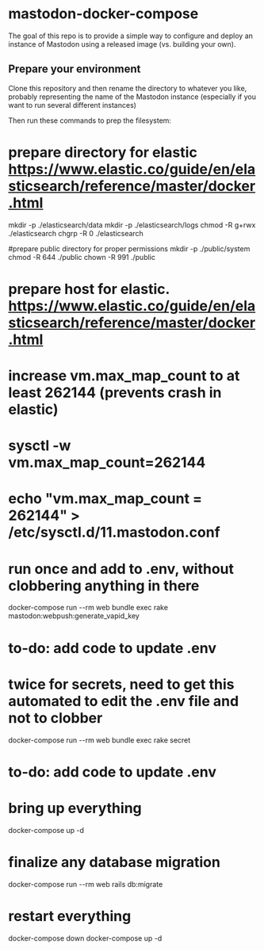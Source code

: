 # mastodon-docker-compose

The goal of this repo is to provide a simple way to configure and deploy an instance of Mastodon using a released image (vs. building your own).

## Prepare your environment

Clone this repository and then rename the directory to whatever you like, probably representing the name of the Mastodon instance (especially if you want to run several different instances)

Then run these commands to prep the filesystem:

# prepare directory for elastic https://www.elastic.co/guide/en/elasticsearch/reference/master/docker.html

mkdir -p ./elasticsearch/data
mkdir -p ./elasticsearch/logs
chmod -R g+rwx ./elasticsearch
chgrp -R 0 ./elasticsearch

#prepare public directory for proper permissions
mkdir -p ./public/system
chmod -R 644 ./public
chown -R 991 ./public

# prepare host for elastic. https://www.elastic.co/guide/en/elasticsearch/reference/master/docker.html
# increase vm.max_map_count to at least 262144 (prevents crash in elastic)
# sysctl -w vm.max_map_count=262144 
# echo "vm.max_map_count = 262144" > /etc/sysctl.d/11.mastodon.conf

# run once and add to .env, without clobbering anything in there
docker-compose run --rm web bundle exec rake mastodon:webpush:generate_vapid_key
# to-do: add code to update .env

# twice for secrets, need to get this automated to edit the .env file and not to clobber
docker-compose run --rm web bundle exec rake secret
# to-do: add code to update .env

# bring up everything
docker-compose up -d

# finalize any database migration
docker-compose run --rm web rails db:migrate

# restart everything
docker-compose down
docker-compose up -d



